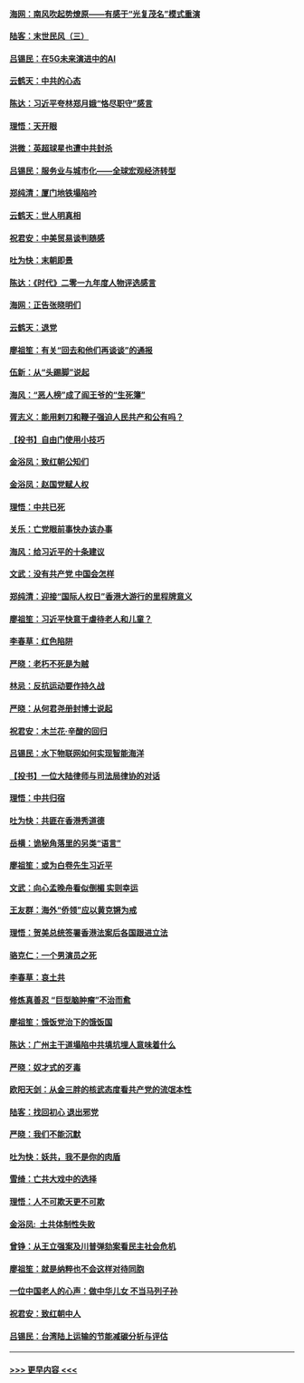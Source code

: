 #### [海网：南风吹起势燎原——有感于“光复茂名”模式重演](../pages/nsc993/n11732308.md?t=12192244) 
#### [陆客：末世民风（三）](../pages/nsc993/n11732211.md?t=12192244) 
#### [吕锡民：在5G未来演进中的AI](../pages/nsc993/n11730010.md?t=12192244) 
#### [云鹤天：中共的心态](../pages/nsc993/n11729906.md?t=12192244) 
#### [陈达：习近平夸林郑月娥“恪尽职守”感言](../pages/nsc993/n11729881.md?t=12192244) 
#### [理悟：天开眼](../pages/nsc993/n11729699.md?t=12192244) 
#### [洪微：英超球星也遭中共封杀](../pages/nsc993/n11727243.md?t=12192244) 
#### [吕锡民：服务业与城市化——全球宏观经济转型](../pages/nsc993/n11725845.md?t=12192244) 
#### [郑纯清：厦门地铁塌陷吟](../pages/nsc993/n11725813.md?t=12192244) 
#### [云鹤天：世人明真相](../pages/nsc993/n11725621.md?t=12192244) 
#### [祝君安：中美贸易谈判随感](../pages/nsc993/n11725609.md?t=12192244) 
#### [吐为快：末朝即景](../pages/nsc993/n11723365.md?t=12192244) 
#### [陈达：《时代》二零一九年度人物评选感言](../pages/nsc993/n11723337.md?t=12192244) 
#### [海网：正告张晓明们](../pages/nsc993/n11723228.md?t=12192244) 
#### [云鹤天：退党](../pages/nsc993/n11723056.md?t=12192244) 
#### [廖祖笙：有关“回去和他们再谈谈”的通报](../pages/nsc993/n11722442.md?t=12192244) 
#### [伍新：从“头踢脚”说起](../pages/nsc993/n11722429.md?t=12192244) 
#### [海风：“恶人榜”成了阎王爷的“生死簿”](../pages/nsc993/n11722272.md?t=12192244) 
#### [胥志义：能用剌刀和鞭子强迫人民共产和公有吗？](../pages/nsc993/n11720569.md?t=12192244) 
#### [【投书】自由门使用小技巧](../pages/nsc993/n11720180.md?t=12192244) 
#### [金浴凤：致红朝公知们](../pages/nsc993/n11720563.md?t=12192244) 
#### [金浴凤：赵国党赋人权](../pages/nsc993/n11720533.md?t=12192244) 
#### [理悟：中共已死](../pages/nsc993/n11720233.md?t=12192244) 
#### [关乐：亡党眼前事快办该办事](../pages/nsc993/n11719160.md?t=12192244) 
#### [海风：给习近平的十条建议](../pages/nsc993/n11717616.md?t=12192244) 
#### [文武：没有共产党 中国会怎样](../pages/nsc993/n11717584.md?t=12192244) 
#### [郑纯清：迎接“国际人权日”香港大游行的里程牌意义](../pages/nsc993/n11717417.md?t=12192244) 
#### [廖祖笙：习近平快意于虐待老人和儿童？](../pages/nsc993/n11715313.md?t=12192244) 
#### [李春草：红色陷阱](../pages/nsc993/n11715029.md?t=12192244) 
#### [严晓：老朽不死是为贼](../pages/nsc993/n11712910.md?t=12192244) 
#### [林忌：反抗运动要作持久战](../pages/nsc993/n11712623.md?t=12192244) 
#### [严晓：从何君尧册封博士说起](../pages/nsc993/n11712465.md?t=12192244) 
#### [祝君安：木兰花·辛酸的回归](../pages/nsc993/n11712381.md?t=12192244) 
#### [吕锡民：水下物联网如何实现智能海洋](../pages/nsc993/n11711158.md?t=12192244) 
#### [【投书】一位大陆律师与司法局律协的对话](../pages/nsc993/n11709675.md?t=12192244) 
#### [理悟：中共归宿](../pages/nsc993/n11710059.md?t=12192244) 
#### [吐为快：共匪在香港秀道德](../pages/nsc993/n11709979.md?t=12192244) 
#### [岳横：诡秘角落里的另类“语言”](../pages/nsc993/n11709792.md?t=12192244) 
#### [廖祖笙：或为白卷先生习近平](../pages/nsc993/n11708330.md?t=12192244) 
#### [文武：向心孟晚舟看似倒楣 实则幸运](../pages/nsc993/n11708236.md?t=12192244) 
#### [王友群：海外“侨领”应以黄克锵为戒](../pages/nsc993/n11706176.md?t=12192244) 
#### [理悟：贺美总统签署香港法案后各国跟进立法](../pages/nsc993/n11706853.md?t=12192244) 
#### [骆克仁：一个男演员之死](../pages/nsc993/n11706677.md?t=12192244) 
#### [李春草：哀土共](../pages/nsc993/n11706255.md?t=12192244) 
#### [修炼真善忍 “巨型脑肿瘤”不治而愈](../pages/nsc993/n11705340.md?t=12192244) 
#### [廖祖笙：饿饭党治下的饿饭国](../pages/nsc993/n11705085.md?t=12192244) 
#### [陈达：广州主干道塌陷中共填坑埋人意味着什么](../pages/nsc993/n11705046.md?t=12192244) 
#### [严晓：奴才式的歹毒](../pages/nsc993/n11704826.md?t=12192244) 
#### [欧阳天剑：从金三胖的核武态度看共产党的流氓本性](../pages/nsc993/n11702238.md?t=12192244) 
#### [陆客：找回初心 退出邪党](../pages/nsc993/n11702213.md?t=12192244) 
#### [严晓：我们不能沉默](../pages/nsc993/n11702110.md?t=12192244) 
#### [吐为快：妖共，我不是你的肉盾](../pages/nsc993/n11701366.md?t=12192244) 
#### [雪绮：亡共大戏中的选择](../pages/nsc993/n11699922.md?t=12192244) 
#### [理悟：人不可欺天更不可欺](../pages/nsc993/n11699657.md?t=12192244) 
#### [金浴凤:  土共体制性失败](../pages/nsc993/n11699361.md?t=12192244) 
#### [曾铮：从王立强案及川普弹劾案看民主社会危机](../pages/nsc993/n11699318.md?t=12192244) 
#### [廖祖笙：就是纳粹也不会这样对待同胞](../pages/nsc993/n11697658.md?t=12192244) 
#### [一位中国老人的心声：做中华儿女 不当马列子孙](../pages/nsc993/n11697525.md?t=12192244) 
#### [祝君安：致红朝中人](../pages/nsc993/n11697518.md?t=12192244) 
#### [吕锡民：台湾陆上运输的节能减碳分析与评估](../pages/nsc993/n11694983.md?t=12192244) 

----
#### [ >>> 更早内容 <<< ](../indexes/nsc993-earlier.md)
